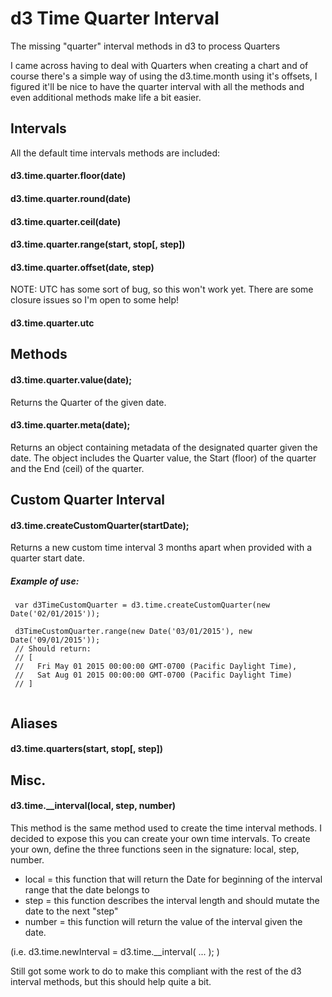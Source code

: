 d3 Time Quarter Interval
==========================
The missing "quarter" interval methods in d3 to process Quarters 

I came across having to deal with Quarters when creating a chart and of course there's a simple way of using the d3.time.month using it's offsets, I figured it'll be nice to have the quarter interval with all the methods and even additional methods make life a bit easier.

## Intervals
All the default time intervals methods are included:
#### d3.time.quarter.floor(date)
#### d3.time.quarter.round(date)
#### d3.time.quarter.ceil(date)
#### d3.time.quarter.range(start, stop[, step])
#### d3.time.quarter.offset(date, step)

NOTE: UTC has some sort of bug, so this won't work yet.  There are some closure issues so I'm open to some help!
#### d3.time.quarter.utc

## Methods

#### d3.time.quarter.value(date);
Returns the Quarter of the given date.

#### d3.time.quarter.meta(date);
Returns an object containing metadata of the designated quarter given the date.  The object includes the Quarter value, the Start (floor) of the quarter and the End (ceil) of the quarter.   

## Custom Quarter Interval
#### d3.time.createCustomQuarter(startDate);
Returns a new custom time interval 3 months apart when provided with a quarter start date.  

##### Example of use:
```
 var d3TimeCustomQuarter = d3.time.createCustomQuarter(new Date('02/01/2015'));
 
 d3TimeCustomQuarter.range(new Date('03/01/2015'), new Date('09/01/2015'));
 // Should return:
 // [
 //   Fri May 01 2015 00:00:00 GMT-0700 (Pacific Daylight Time), 
 //   Sat Aug 01 2015 00:00:00 GMT-0700 (Pacific Daylight Time)
 // ]
 
```

## Aliases

#### d3.time.quarters(start, stop[, step]) 

## Misc.

#### d3.time.__interval(local, step, number)
This method is the same method used to create the time interval methods.  I decided to expose this you can create your own time intervals.  To create your own, define the three functions seen in the signature: local, step, number.
 - local = this function that will return the Date for beginning of the interval range that the date belongs to
 - step = this function describes the interval length and should mutate the date to the next "step"
 - number = this function will return the value of the interval given the date.
 
 (i.e.   d3.time.newInterval = d3.time.__interval( ... ); )
 
 
Still got some work to do to make this compliant with the rest of the d3 interval methods, but this should help quite a bit.
 
 





